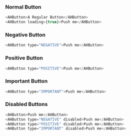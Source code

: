 ### Normal Button
```js
<AHButton>A Regular Button</AHButton>
<AHButton loading={true}>Push me</AHButton>
```
### Negative Button
```js
<AHButton type="NEGATIVE">Push me</AHButton>

```

### Positive Button
```js
<AHButton type="POSITIVE">Push me</AHButton>
```

### Important Button
```js
<AHButton type="IMPORTANT">Push me</AHButton>
```


### Disabled Buttons

```js
<AHButton>Push me</AHButton>
<AHButton type="NEGATIVE" disabled>Push me</AHButton>
<AHButton type="POSITIVE" disabled>Push me</AHButton>
<AHButton type="IMPORTANT" disabled>Push me</AHButton>
```